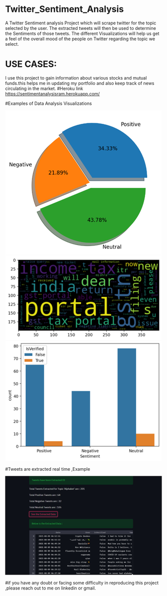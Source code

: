 # Twitter_Sentiment_Analysis
A Twitter Sentiment analysis Project which will scrape twitter for the topic selected by the user.
The extracted tweets will then be used to determine the Sentiments of those tweets. 
The different Visualizations will help us get a feel of the overall mood of the people on Twitter regarding the topic we select.
# USE CASES:
I use this project to gain information about various stocks and mutual funds.this helps me in updating my portfolio and also keep track of news
circulating in the market.
#Heroku link
https://sentimentanalysisram.herokuapp.com/



#Examples of Data Analysis Visualizations

<img src="images/652cd9a8cd021cbae8599b0095fd4f4d96d95251b80b91ee26fd1f49.png"  title="Pie chart">
<img src="images/fef3eaae643903d284bf326d9768c6a0d52d7c6e96a136b54b1f6d54.png" title ="Word Cloud">
<img src="images/dd1f6562bfd0c8d12af3541f58d8b97a095905c90a52601fda30d2d0.png" title ="count plot">

#Tweets are extracted real time ,Example

<img src="images/WhatsApp Image 2021-08-09 at 12.25.12.jpeg" title ="Alphabet">


#if you have any doubt or facing some difficulty in reproducing this project ,please reach out to me on linkedin or gmail.
